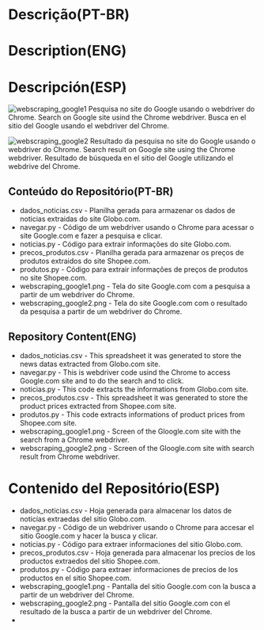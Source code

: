 # Descrição(PT-BR)
# Description(ENG)
# Descripción(ESP)
![webscraping_google1](https://github.com/wilmorales21/Scripts/assets/80546143/b97e4eca-0519-4b5b-81b8-514e2bdfaf84)
Pesquisa no site do Google usando o webdriver do Chrome. Search on Google site usind the Chrome webdriver. Busca en el sitio del Google usando el webdriver del Chrome.

![webscraping_google2](https://github.com/wilmorales21/Scripts/assets/80546143/22785a27-2c31-4d76-bc1d-3e7e02a62491)
Resultado da pesquisa no site do Google usando o webdriver do Chrome. Search result on Google site using the Chrome webdriver. Resultado de búsqueda en el sitio del Google utilizando el webdrive del Chrome. 

## Conteúdo do Repositório(PT-BR)
+ dados_noticias.csv - Planilha gerada para armazenar os dados de noticias extraidas do site Globo.com.  
+ navegar.py - Código de um webdriver usando o Chrome para acessar o site Google.com e fazer a pesquisa e clicar.
+ noticias.py - Código para extrair informações do site Globo.com.
+ precos_produtos.csv - Planilha gerada para armazenar os preços de produtos extraidos do site Shopee.com.
+ produtos.py - Código para extrair informações de preços de produtos no site Shopee.com.
+ webscraping_google1.png - Tela do site Google.com com a pesquisa a partir de um webdriver do Chrome.
+ webscraping_google2.png - Tela do site Google.com com o resultado da pesquisa a partir de um webdriver do Chrome.

## Repository Content(ENG)
+ dados_noticias.csv - This spreadsheet it was generated to store the news datas extracted from Globo.com site. 
+ navegar.py - This is webdriver code usind the Chrome to access Google.com site and to do the search and to click.  
+ noticias.py - This code extracts the informations from Globo.com site.
+ precos_produtos.csv - This spreadsheet it was generated to store the product prices extracted from Shopee.com site.
+ produtos.py - This code extracts informations of product prices from Shopee.com site.
+ webscraping_google1.png - Screen of the Gloogle.com site with the search from a Chrome webdriver.  
+ webscraping_google2.png - Screen of the Gloogle.com site with search result from Chrome webdriver.

# Contenido del Repositório(ESP)
+ dados_noticias.csv - Hoja generada para almacenar los datos de noticías extraedas del sitio Globo.com.
+ navegar.py - Código de un webdriver usando o Chrome para accesar el sitio Google.com y hacer la busca y clicar.
+ noticias.py - Código para extraer informaciones del sitio Globo.com.
+ precos_produtos.csv - Hoja generada para almacenar los precios de los productos extraedos del sitio Shopee.com.
+ produtos.py - Código para extraer informaciones de precios de los productos en el sitio Shopee.com.
+ webscraping_google1.png - Pantalla del sitio Google.com con la busca a partir de un webdriver del Chrome.
+ webscraping_google2.png - Pantalla del sitio Google.com con el resultado de la busca a partir de un webdriver del Chrome.
+ 
